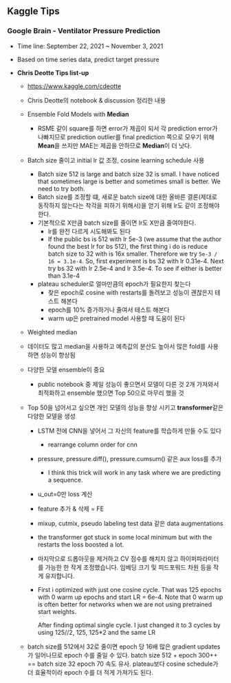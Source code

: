 ## Kaggle Tips

### Google Brain - Ventilator Pressure Prediction

* Time line: September 22, 2021 ~ November 3, 2021

* Based on time series data, predict target pressure  

* **Chris Deotte Tips list-up**

  * https://www.kaggle.com/cdeotte

  * Chris Deotte의 notebook & discussion 정리한 내용

  * Ensemble Fold Models with **Median**

    * RSME 같이 square를 하면 error가 제곱이 되서 각 prediction error가 나빠지므로 prediction outlier를 final prediction 쪽으로 모우기 위해 **Mean**을 쓰지만 MAE는 제곱을 안하므로 **Median**이 더 낫다.
  
  * Batch size 줄이고 initial lr 값 조정, cosine learning schedule 사용
  
    * Batch size 512 is large and batch size 32 is small. I have noticed that sometimes large is better and sometimes small is better. We need to try both.
    * Batch size를 조정할 떄, 새로운 batch size에 대한 올바른 결론(제대로 동작하지 않는다는 착각을 피하기 위해서)을 얻기 위해 lr도 같이 조정해야한다.
    * 기본적으로 X만큼 batch size를 줄이면 lr도 X만큼 줄여야한다. 
      * lr를 완전 다르게 시도해봐도 된다
      * If the public bs is 512 with lr 5e-3 (we assume that the author found the best lr for bs 512), the first thing i do is reduce batch size to 32 with is 16x smaller. Therefore we try `5e-3 / 16 = 3.1e-4`. So, first experiment is bs 32 with lr 0.31e-4. Next try bs 32 with lr 2.5e-4 and lr 3.5e-4. To see if either is better than 3.1e-4
    * plateau scheduler로 얼마만큼의 epoch가 필요한지 찾는다
      * 찾은 epoch로 cosine with restarts를 돌려보고 성능이 괜찮은지 테스트 해본다
      * epoch를 10% 증가하거나 줄여서 테스트 해본다
      * warm up은 pretrained model 사용할 때 도움이 된다

  * Weighted median

  * 데이터도 많고 median을 사용하고 예측값의 분산도 높아서 많은 fold를 사용하면 성능이 향상됨

  * 다양한 모델 ensemble이 중요 

    * public notebook 중 제일 성능이 좋으면서 모델이 다른 것 2개 가져와서 최적화하고 ensemble 했으면 Top 50으로 마무리 했을 것

  * Top 50을 넘어서고 싶으면 개인 모델의 성능을 향상 시키고 **transformer**같은 다양한 모델을 생성

    * LSTM 전에 CNN을 넣어서 그 자신의 feature를 학습하게 만들 수도 있다

      * rearrange column order for cnn

    * pressure, pressure.diff(), pressure.cumsum() 같은 aux loss를 추가

      * I think this trick will work in any task where we are predicting a sequence.

    * u_out=0만 loss 계산

    * feature 추가 & 삭제 = FE

    * mixup, cutmix, pseudo labeling test data 같은 data augmentations

    * the transformer got stuck in some local minimum but with the restarts the loss boosted a lot.

    * 마지막으로 드롭아웃을 제거하고 CV 점수를 해치지 않고 하이퍼파라미터를 가능한 한 작게 조정했습니다. 임베딩 크기 및 피드포워드 차원 등을 작게 유지합니다.

    * First i optimized with just one cosine cycle. That was 125 epochs with 0 warm up epochs and start LR = 6e-4. Note that 0 warm up is often better for networks when we are not using pretrained start weights.

      After finding optimal single cycle. I just changed it to 3 cycles by using 125//2, 125, 125*2 and the same LR

  * batch size를 512에서 32로 줄이면 epoch 당 16배 많은 gradient updates가 일어나므로 epoch 수를 줄일 수 있다. batch size 512 + epoch 300++ == batch size 32 epoch 70 속도 유사. plateau보다 cosine schedule가 더 효율적이라 epoch 수를 더 적게 가져가도 된다.
  
    
  
    
  

